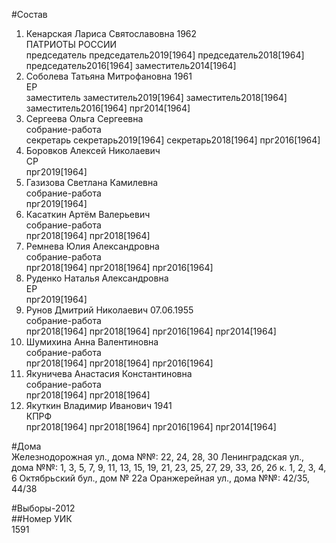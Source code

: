 #Состав  
1. Кенарская Лариса Святославовна 1962  
    ПАТРИОТЫ РОССИИ  
    председатель председатель2019[1964] председатель2018[1964] председатель2016[1964] заместитель2014[1964]  
2. Соболева Татьяна Митрофановна 1961  
    ЕР  
    заместитель заместитель2019[1964] заместитель2018[1964] заместитель2016[1964] прг2014[1964]  
3. Сергеева Ольга Сергеевна  
    собрание-работа  
    секретарь секретарь2019[1964] секретарь2018[1964] прг2016[1964]  
4. Боровков Алексей Николаевич  
    СР  
    прг2019[1964]  
5. Газизова Светлана Камилевна  
    собрание-работа  
    прг2019[1964]  
6. Касаткин Артём Валерьевич  
    собрание-работа  
    прг2018[1964] прг2018[1964]  
7. Ремнева Юлия Александровна  
    собрание-работа  
    прг2018[1964] прг2018[1964] прг2016[1964]  
8. Руденко Наталья Александровна  
    ЕР  
    прг2019[1964]  
9. Рунов Дмитрий Николаевич 07.06.1955  
    собрание-работа  
    прг2018[1964] прг2018[1964] прг2016[1964] прг2014[1964]  
10. Шумихина Анна Валентиновна  
    собрание-работа  
    прг2018[1964] прг2018[1964] прг2016[1964]  
11. Якуничева Анастасия Константиновна  
    собрание-работа  
    прг2018[1964] прг2018[1964]  
12. Якуткин Владимир Иванович 1941  
    КПРФ  
    прг2018[1964] прг2018[1964] прг2016[1964] прг2014[1964]  

#Дома  
Железнодорожная ул., дома №№: 22, 24, 28, 30 Ленинградская ул., дома №№: 1, 3, 5, 7, 9, 11, 13, 15, 19, 21, 23, 25, 27, 29, 33, 2б, 2б к. 1, 2, 3, 4, 6 Октябрьский бул., дом № 22а Оранжерейная ул., дома №№: 42/35, 44/38  
  
#Выборы-2012  
##Номер УИК  
1591  
